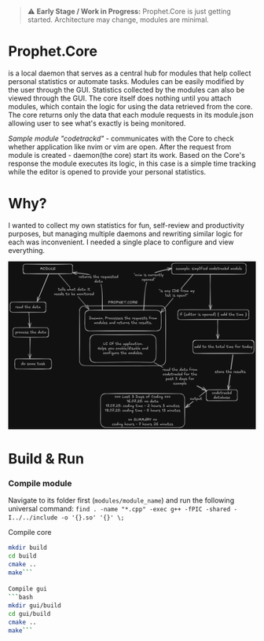 > ⚠️ **Early Stage / Work in Progress:** Prophet.Core is just getting started. Architecture may change, modules are minimal.

# Prophet.Core 
is a local daemon that serves as a central hub for modules that help collect personal statistics or automate tasks. Modules can be easily modified by the user through the GUI. Statistics collected by the modules can also be viewed through the GUI. The core itself does nothing until you attach modules, which contain the logic for using the data retrieved from the core. The core returns only the data that each module requests in its module.json allowing user to see what's exactly is being monitored.

*Sample module "codetrackd"* - communicates with the Core to check whether application like nvim or vim are open. After the request from module is created - daemon(the core) start its work. Based on the Core's response the module executes its logic, in this case is a simple time tracking while the editor is opened to provide your personal statistics.

# Why?
I wanted to collect my own statistics for fun, self-review and productivity purposes, but managing multiple daemons and rewriting similar logic for each was inconvenient. I needed a single place to configure and view everything.

![Prophet.Core Architecture](architecture.png)

# Build & Run
### Compile module
Navigate to its folder first (`modules/module_name`) and run the following universal command:
`find . -name "*.cpp" -exec g++ -fPIC -shared -I../../include -o '{}.so' '{}' \;`

Compile core
```bash
mkdir build
cd build
cmake ..
make```

Compile gui
```bash
mkdir gui/build
cd gui/build
cmake ..
make```
